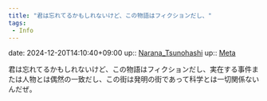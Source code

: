 ```yaml
---
title: "君は忘れてるかもしれないけど、この物語はフィクションだし、"
tags:
 - Info
---
```


date: 2024-12-20T14:10:40+09:00
up:: [Narana_Tsunohashi](Bar/Novel/Nacaria/Narana_Tsunohashi.md)
up:: [Meta](Bar/Novel/Topics/Meta.md)

君は忘れてるかもしれないけど、この物語はフィクションだし、実在する事件または人物とは偶然の一致だし、この街は発明の街であって科学とは一切関係ないんだぜ。